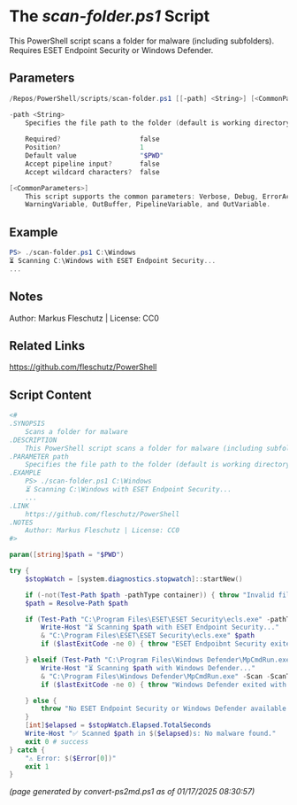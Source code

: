 The *scan-folder.ps1* Script
===========================

This PowerShell script scans a folder for malware (including subfolders). Requires ESET Endpoint Security or Windows Defender.

Parameters
----------
```powershell
/Repos/PowerShell/scripts/scan-folder.ps1 [[-path] <String>] [<CommonParameters>]

-path <String>
    Specifies the file path to the folder (default is working directory).
    
    Required?                    false
    Position?                    1
    Default value                "$PWD"
    Accept pipeline input?       false
    Accept wildcard characters?  false

[<CommonParameters>]
    This script supports the common parameters: Verbose, Debug, ErrorAction, ErrorVariable, WarningAction, 
    WarningVariable, OutBuffer, PipelineVariable, and OutVariable.
```

Example
-------
```powershell
PS> ./scan-folder.ps1 C:\Windows
⏳ Scanning C:\Windows with ESET Endpoint Security...
...

```

Notes
-----
Author: Markus Fleschutz | License: CC0

Related Links
-------------
https://github.com/fleschutz/PowerShell

Script Content
--------------
```powershell
<#
.SYNOPSIS
	Scans a folder for malware
.DESCRIPTION
	This PowerShell script scans a folder for malware (including subfolders). Requires ESET Endpoint Security or Windows Defender.
.PARAMETER path
	Specifies the file path to the folder (default is working directory).
.EXAMPLE
	PS> ./scan-folder.ps1 C:\Windows
	⏳ Scanning C:\Windows with ESET Endpoint Security...
	...
.LINK
	https://github.com/fleschutz/PowerShell
.NOTES
	Author: Markus Fleschutz | License: CC0
#>

param([string]$path = "$PWD")

try {
	$stopWatch = [system.diagnostics.stopwatch]::startNew()

	if (-not(Test-Path $path -pathType container)) { throw "Invalid file path: $path" }
	$path = Resolve-Path $path

	if (Test-Path "C:\Program Files\ESET\ESET Security\ecls.exe" -pathType leaf) {
		Write-Host "⏳ Scanning $path with ESET Endpoint Security..."
		& "C:\Program Files\ESET\ESET Security\ecls.exe" $path
		if ($lastExitCode -ne 0) { throw "ESET Endpoibnt Security exited with code $lastExitCode - POTENTIAL THREAT !!!" }

	} elseif (Test-Path "C:\Program Files\Windows Defender\MpCmdRun.exe" -pathType leaf) {
		Write-Host "⏳ Scanning $path with Windows Defender..."
		& "C:\Program Files\Windows Defender\MpCmdRun.exe" -Scan -ScanType 2 -File $path
		if ($lastExitCode -ne 0) { throw "Windows Defender exited with code $lastExitCode - POTENTIAL THREAT !!!" }

	} else {
		throw "No ESET Endpoint Security or Windows Defender available - please install one."
	}
	[int]$elapsed = $stopWatch.Elapsed.TotalSeconds
	Write-Host "✅ Scanned $path in $($elapsed)s: No malware found."
	exit 0 # success
} catch {
	"⚠️ Error: $($Error[0])"
	exit 1
}
```

*(page generated by convert-ps2md.ps1 as of 01/17/2025 08:30:57)*
